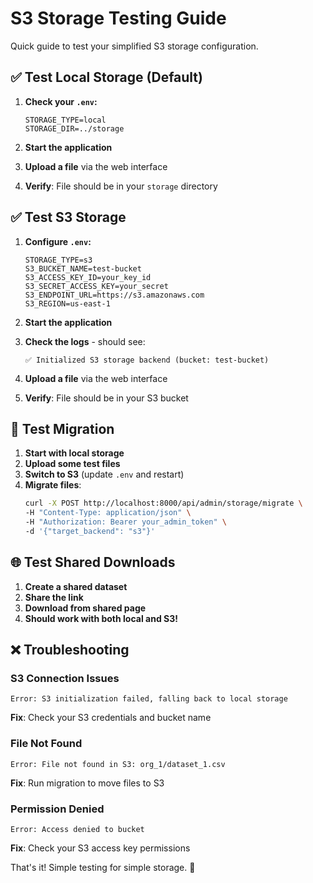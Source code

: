 # S3 Storage Testing Guide

Quick guide to test your simplified S3 storage configuration.

## ✅ **Test Local Storage (Default)**

1. **Check your `.env`:**
   ```env
   STORAGE_TYPE=local
   STORAGE_DIR=../storage
   ```

2. **Start the application**

3. **Upload a file** via the web interface

4. **Verify**: File should be in your `storage` directory

## ✅ **Test S3 Storage**

1. **Configure `.env`:**
   ```env
   STORAGE_TYPE=s3
   S3_BUCKET_NAME=test-bucket
   S3_ACCESS_KEY_ID=your_key_id
   S3_SECRET_ACCESS_KEY=your_secret
   S3_ENDPOINT_URL=https://s3.amazonaws.com
   S3_REGION=us-east-1
   ```

2. **Start the application**

3. **Check the logs** - should see:
   ```
   ✅ Initialized S3 storage backend (bucket: test-bucket)
   ```

4. **Upload a file** via the web interface

5. **Verify**: File should be in your S3 bucket

## 🔧 **Test Migration**

1. **Start with local storage**
2. **Upload some test files**
3. **Switch to S3** (update `.env` and restart)
4. **Migrate files**:
   ```bash
   curl -X POST http://localhost:8000/api/admin/storage/migrate \
   -H "Content-Type: application/json" \
   -H "Authorization: Bearer your_admin_token" \
   -d '{"target_backend": "s3"}'
   ```

## 🌐 **Test Shared Downloads**

1. **Create a shared dataset**
2. **Share the link**
3. **Download from shared page**
4. **Should work with both local and S3!**

## ❌ **Troubleshooting**

### S3 Connection Issues
```
Error: S3 initialization failed, falling back to local storage
```
**Fix**: Check your S3 credentials and bucket name

### File Not Found
```
Error: File not found in S3: org_1/dataset_1.csv
```
**Fix**: Run migration to move files to S3

### Permission Denied
```
Error: Access denied to bucket
```
**Fix**: Check your S3 access key permissions

That's it! Simple testing for simple storage. 🎯